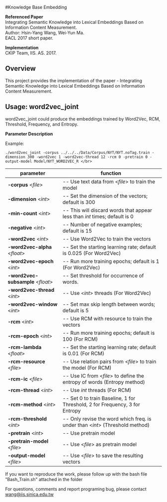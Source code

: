#Knowledge Base Embedding </br>

**Referenced Paper** </br>
Integrating Semantic Knowledge into Lexical Embeddings Based on Information Content Measurement. </br>
Author: Hsin-Yang Wang, Wei-Yun Ma. </br>
EACL 2017 short paper. </br>

**Implementation** </br>
CKIP Team, IIS. AS. 2017. </br>

Overview
--------
This project provides the implementation of the paper - Integrating Semantic Knowledge into Lexical Embeddings Based on Information Content Measurement. </br>

Usage: word2vec_joint
---------------------
word2vec_joint could produce the embeddings trained by Word2Vec, RCM, Threshold, Frequency, and Entropy. </br>

**Parameter Description** </br>

Example:
```
./word2vec_joint -corpus ../../../Data/Corpus/NYT/NYT.noTag.train -dimension 300 -word2vec 1 -word2vec-thread 12 -rcm 0 -pretrain 0 -output-model Model/NYT_WORD2VEC_R </br>
```
| parameter | function |
|----------|---------|
| **-corpus** <*file*> |                --    Use text data from <*file*> to train the model |
| **-dimension** <*int*> |              --    Set the dimension of the vectors; default is 300 |
| **-min-count** <*int*> |              --    This will discard words that appear less than *int* times; default is 0 |
| **-negative** <*int*> |               --    Number of negative examples; default is 15 |
| **-word2vec** <*int*> |               --    Use Word2Vec to train the vectors |
| **-word2vec-alpha** <*float*> |       --    Set the starting learning rate; default is 0.025 (For Word2Vec) |
| **-word2vec-epoch** <*int*> |         --    Run more training epochs; default is 1 (For Word2Vec) |
| **-word2vec-subsample** <*float*> |   --    Set threshold for occurrence of words. |
| **-word2vec-thread** <*int*> |        --    Use <*int*> threads (For Word2Vec) |
| **-word2vec-window** <*int*> |        --    Set max skip length between words; default is 5 |
| **-rcm** <*int*> |                    --    Use RCM with resource to train the vectors |
| **-rcm-epoch** <*int*> |              --    Run more training epochs; default is 100 (For RCM) |
| **-rcm-lambda** <*float*> |           --    Set the starting learning rate; default is 0.01 (For RCM) |
| **-rcm-resource** <*file*> |          --    Use relation pairs from <*file*> to train the model (For RCM) |
| **-rcm-ic** <*file*> |                --    Use IC from <*file*> to define the entropy of words (Entropy method) |
| **-rcm-thread** <*int*> |             --    Use *int* threads (For RCM)  |
| **-rcm-method** <*int*> |             --    Set 0 to train Baseline, 1 for Threshold, 2 for Frequency, 3 for Entropy |
| **-rcm-threshold** <*int*> |          --    Only revise the word which freq. is under than <*int*> (Threshold method)  </br>
| **-pretrain** <*int*> |               --    Use pretrain model |
| **-pretrain-model** <*file*> |        --    Use <*file*> as pretrain model |
| **-output-model** <*file*> |          --    Use <*file*> to save the resulting vectors |

If you want to reproduce the work, please follow up with the bash file "Bash_Train.sh" attached in the folder </br>

For questions, comments and report programing bug, please contact wang@iis.sinica.edu.tw </br>
